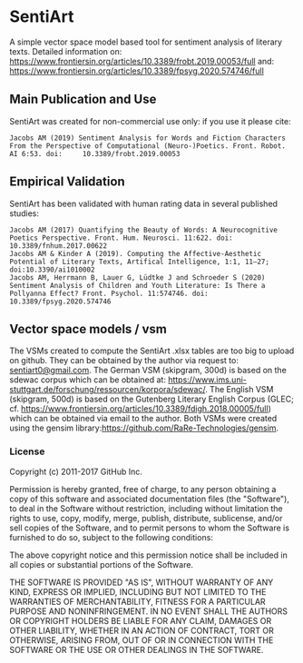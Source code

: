 # SentiArt
A simple vector space model based tool for sentiment analysis of literary texts.
Detailed information on: https://www.frontiersin.org/articles/10.3389/frobt.2019.00053/full and: https://www.frontiersin.org/articles/10.3389/fpsyg.2020.574746/full

## Main Publication and Use
SentiArt was created for non-commercial use only: if you use it please cite:

    Jacobs AM (2019) Sentiment Analysis for Words and Fiction Characters From the Perspective of Computational (Neuro-)Poetics. Front. Robot. AI 6:53. doi:     10.3389/frobt.2019.00053 

## Empirical Validation
SentiArt has been validated with human rating data in several published studies:
    
    Jacobs AM (2017) Quantifying the Beauty of Words: A Neurocognitive Poetics Perspective. Front. Hum. Neurosci. 11:622. doi: 10.3389/fnhum.2017.00622
    Jacobs AM & Kinder A (2019). Computing the Affective-Aesthetic Potential of Literary Texts, Artifical Intelligence, 1:1, 11–27; doi:10.3390/ai1010002 
    Jacobs AM, Herrmann B, Lauer G, Lüdtke J and Schroeder S (2020) Sentiment Analysis of Children and Youth Literature: Is There a Pollyanna Effect? Front. Psychol. 11:574746. doi: 10.3389/fpsyg.2020.574746 
    
## Vector space models / vsm
The VSMs created to compute the SentiArt .xlsx tables are too big to upload on github. They can be obtained by the author via request to: sentiart0@gmail.com.
The German VSM (skipgram, 300d) is based on the sdewac corpus which can be obtained at: https://www.ims.uni-stuttgart.de/forschung/ressourcen/korpora/sdewac/. The English VSM (skipgram, 500d) is based on the Gutenberg Literary English Corpus (GLEC; cf. https://www.frontiersin.org/articles/10.3389/fdigh.2018.00005/full) which can be obtained via email to the author.
Both VSMs were created using the gensim library:https://github.com/RaRe-Technologies/gensim. 

### License
Copyright (c) 2011-2017 GitHub Inc.

Permission is hereby granted, free of charge, to any person obtaining a copy of this software and associated documentation files (the "Software"), to deal in the Software without restriction, including without limitation the rights to use, copy, modify, merge, publish, distribute, sublicense, and/or sell copies of the Software, and to permit persons to whom the Software is furnished to do so, subject to the following conditions:

The above copyright notice and this permission notice shall be included in all copies or substantial portions of the Software.

THE SOFTWARE IS PROVIDED "AS IS", WITHOUT WARRANTY OF ANY KIND, EXPRESS OR IMPLIED, INCLUDING BUT NOT LIMITED TO THE WARRANTIES OF MERCHANTABILITY, FITNESS FOR A PARTICULAR PURPOSE AND NONINFRINGEMENT. IN NO EVENT SHALL THE AUTHORS OR COPYRIGHT HOLDERS BE LIABLE FOR ANY CLAIM, DAMAGES OR OTHER LIABILITY, WHETHER IN AN ACTION OF CONTRACT, TORT OR OTHERWISE, ARISING FROM, OUT OF OR IN CONNECTION WITH THE SOFTWARE OR THE USE OR OTHER DEALINGS IN THE SOFTWARE.
